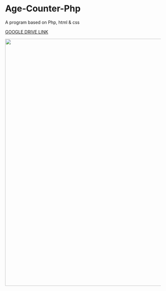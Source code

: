 # Age-Counter-Php
A program based on Php, html &amp; css


<a href="https://drive.google.com/open?id=1RRrmLUtUDNIhYlXQ4FbBLZMmRZd80Mvv" target="_blank"> GOOGLE DRIVE LINK </a> 

<img src="phpdn.JPG" width="800">
